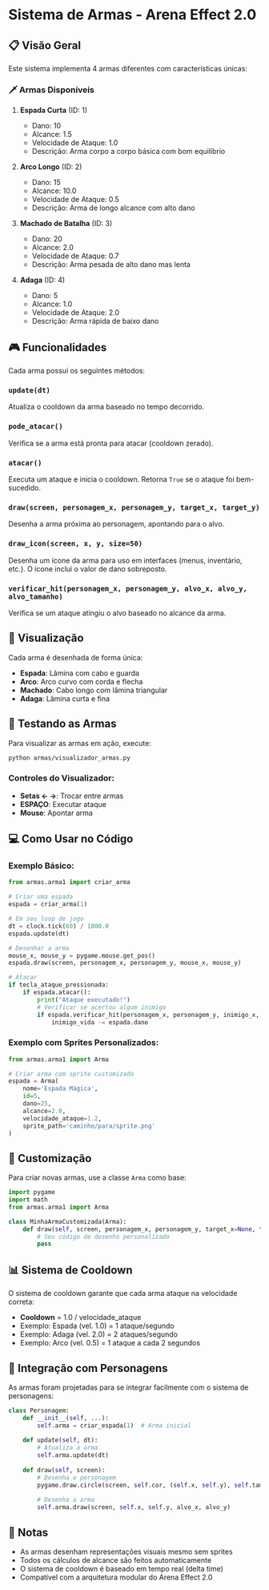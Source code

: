 # Sistema de Armas - Arena Effect 2.0

## 📋 Visão Geral

Este sistema implementa 4 armas diferentes com características únicas:

### 🗡️ Armas Disponíveis

1. **Espada Curta** (ID: 1)
   - Dano: 10
   - Alcance: 1.5
   - Velocidade de Ataque: 1.0
   - Descrição: Arma corpo a corpo básica com bom equilíbrio

2. **Arco Longo** (ID: 2)
   - Dano: 15
   - Alcance: 10.0
   - Velocidade de Ataque: 0.5
   - Descrição: Arma de longo alcance com alto dano

3. **Machado de Batalha** (ID: 3)
   - Dano: 20
   - Alcance: 2.0
   - Velocidade de Ataque: 0.7
   - Descrição: Arma pesada de alto dano mas lenta

4. **Adaga** (ID: 4)
   - Dano: 5
   - Alcance: 1.0
   - Velocidade de Ataque: 2.0
   - Descrição: Arma rápida de baixo dano

## 🎮 Funcionalidades

Cada arma possui os seguintes métodos:

### `update(dt)`
Atualiza o cooldown da arma baseado no tempo decorrido.

### `pode_atacar()`
Verifica se a arma está pronta para atacar (cooldown zerado).

### `atacar()`
Executa um ataque e inicia o cooldown. Retorna `True` se o ataque foi bem-sucedido.

### `draw(screen, personagem_x, personagem_y, target_x, target_y)`
Desenha a arma próxima ao personagem, apontando para o alvo.

### `draw_icon(screen, x, y, size=50)`
Desenha um ícone da arma para uso em interfaces (menus, inventário, etc.).
O ícone inclui o valor de dano sobreposto.

### `verificar_hit(personagem_x, personagem_y, alvo_x, alvo_y, alvo_tamanho)`
Verifica se um ataque atingiu o alvo baseado no alcance da arma.

## 🎨 Visualização

Cada arma é desenhada de forma única:
- **Espada**: Lâmina com cabo e guarda
- **Arco**: Arco curvo com corda e flecha
- **Machado**: Cabo longo com lâmina triangular
- **Adaga**: Lâmina curta e fina

## 🧪 Testando as Armas

Para visualizar as armas em ação, execute:

```bash
python armas/visualizador_armas.py
```

### Controles do Visualizador:
- **Setas ← →**: Trocar entre armas
- **ESPAÇO**: Executar ataque
- **Mouse**: Apontar arma

## 💻 Como Usar no Código

### Exemplo Básico:

```python
from armas.arma1 import criar_arma

# Criar uma espada
espada = criar_arma(1)

# Em seu loop de jogo
dt = clock.tick(60) / 1000.0
espada.update(dt)

# Desenhar a arma
mouse_x, mouse_y = pygame.mouse.get_pos()
espada.draw(screen, personagem_x, personagem_y, mouse_x, mouse_y)

# Atacar
if tecla_ataque_pressionada:
    if espada.atacar():
        print("Ataque executado!")
        # Verificar se acertou algum inimigo
        if espada.verificar_hit(personagem_x, personagem_y, inimigo_x, inimigo_y, inimigo_raio):
            inimigo_vida -= espada.dano
```

### Exemplo com Sprites Personalizados:

```python
from armas.arma1 import Arma

# Criar arma com sprite customizado
espada = Arma(
    nome='Espada Mágica',
    id=5,
    dano=25,
    alcance=2.0,
    velocidade_ataque=1.2,
    sprite_path='caminho/para/sprite.png'
)
```

## 🔧 Customização

Para criar novas armas, use a classe `Arma` como base:

```python
import pygame
import math
from armas.arma1 import Arma

class MinhaArmaCustomizada(Arma):
    def draw(self, screen, personagem_x, personagem_y, target_x=None, target_y=None):
        # Seu código de desenho personalizado
        pass
```

## 📊 Sistema de Cooldown

O sistema de cooldown garante que cada arma ataque na velocidade correta:
- **Cooldown** = 1.0 / velocidade_ataque
- Exemplo: Espada (vel. 1.0) = 1 ataque/segundo
- Exemplo: Adaga (vel. 2.0) = 2 ataques/segundo
- Exemplo: Arco (vel. 0.5) = 1 ataque a cada 2 segundos

## 🎯 Integração com Personagens

As armas foram projetadas para se integrar facilmente com o sistema de personagens:

```python
class Personagem:
    def __init__(self, ...):
        self.arma = criar_espada(1)  # Arma inicial
        
    def update(self, dt):
        # Atualiza a arma
        self.arma.update(dt)
        
    def draw(self, screen):
        # Desenha o personagem
        pygame.draw.circle(screen, self.cor, (self.x, self.y), self.tamanho)
        
        # Desenha a arma
        self.arma.draw(screen, self.x, self.y, alvo_x, alvo_y)
```

## 📝 Notas

- As armas desenham representações visuais mesmo sem sprites
- Todos os cálculos de alcance são feitos automaticamente
- O sistema de cooldown é baseado em tempo real (delta time)
- Compatível com a arquitetura modular do Arena Effect 2.0
